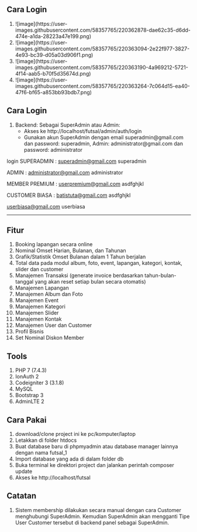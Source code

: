 <h2>Cara Login</h2>
<ol>
  <li> ![image](https://user-images.githubusercontent.com/58357765/220362878-dae62c35-d6dd-474e-a1da-28223a47e199.png)
</li>
  <li>![image](https://user-images.githubusercontent.com/58357765/220363094-2e22f977-3827-4e93-bc39-d05a03d906f1.png)
  </li>
  <li>![image](https://user-images.githubusercontent.com/58357765/220363190-4a969212-5721-4f14-aab5-b70f5d35674d.png)
  </li>
  <li>![image](https://user-images.githubusercontent.com/58357765/220363264-7c064d15-ea40-47f6-bf65-a853bb93bdb7.png)
  </li>
</ol>

<h2>Cara Login</h2>
<ol>
  <li>Backend: Sebagai SuperAdmin atau Admin:
    <ul>
      <li>Akses ke http://localhost/futsal/admin/auth/login</li>
      <li>Gunakan akun SuperAdmin dengan email superadmin@gmail.com dan password: superadmin, Admin: administrator@gmail.com dan password: administrator</li>
    </ul>
  </li>
</ol>

login
SUPERADMIN :
superadmin@gmail.com
superadmin

ADMIN :
administrator@gmail.com
administrator

MEMBER PREMIUM :
userpremium@gmail.com
asdfghjkl

CUSTOMER BIASA :
batistuta@gmail.com
asdfghjkl

userbiasa@gmail.com
userbiasa

-----------------------------------
<h2>Fitur</h2>
<ol>
  <li>Booking lapangan secara online</li>
  <li>Nominal Omset Harian, Bulanan, dan Tahunan</li>
  <li>Grafik/Statistik Omset Bulanan dalam 1 Tahun berjalan</li>
  <li>Total data pada modul album, foto, event, lapangan, kategori, kontak, slider dan customer</li>
  <li>Manajemen Transaksi (generate invoice berdasarkan tahun-bulan-tanggal yang akan reset setiap bulan secara otomatis)</li>
  <li>Manajemen Lapangan</li>
  <li>Manajemen Album dan Foto</li>
  <li>Manajemen Event</li>
  <li>Manajemen Kategori</li>
  <li>Manajemen Slider</li>
  <li>Manajemen Kontak</li>
  <li>Manajemen User dan Customer</li>
  <li>Profil Bisnis</li>
  <li>Set Nominal Diskon Member</li>
</ol>

<h2>Tools</h2>
<ol>
  <li>PHP 7 (7.4.3)</li>
  <li>IonAuth 2</li>
  <li>Codeigniter 3 (3.1.8)</li>
  <li>MySQL</li>
  <li>Bootstrap 3</li>
  <li>AdminLTE 2</li>
</ol>

<h2>Cara Pakai</h2>
<ol>
  <li>download/clone project ini ke pc/komputer/laptop</li>
  <li>Letakkan di folder htdocs</li>
  <li>Buat database baru di phpmyadmin atau database manager lainnya dengan nama futsal_1</li>
  <li>Import database yang ada di dalam folder db</li>
  <li>Buka terminal ke direktori project dan jalankan perintah composer update</li>
  <li>Akses ke http://localhost/futsal</li>
</ol>



<h2>Catatan</h2>
<ol>
  <li>Sistem membership dilakukan secara manual dengan cara Customer menghubungi SuperAdmin. Kemudian SuperAdmin akan mengganti Tipe User Customer tersebut di backend panel sebagai SuperAdmin.</li>
</ol>
